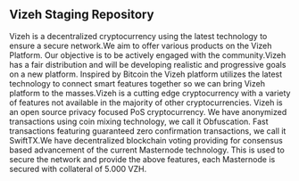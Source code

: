 <h2><strong>Vizeh Staging Repository</strong></h2>
<p>Vizeh is a decentralized cryptocurrency using the latest technology to ensure a secure network.We aim to offer various products on the Vizeh Platform. Our objective is to be actively engaged with the community.Vizeh has a fair distribution and will be developing realistic and progressive goals on a new platform. Inspired by Bitcoin the Vizeh platform utilizes the latest technology to connect smart features together so we can bring Vizeh platform to the masses.Vizeh is a cutting edge cryptocurrency with a variety of features not available in the majority of other cryptocurrencies. Vizeh is an open source privacy focused PoS cryptocurrency. We have anonymized transactions using coin mixing technology, we call it Obfuscation. Fast transactions featuring guaranteed zero confirmation transactions, we call it SwiftTX.We have decentralized blockchain voting providing for consensus based advancement of the current Masternode technology. This is used to secure the network and provide the above features, each Masternode is secured with collateral of 5.000 VZH.</p>
